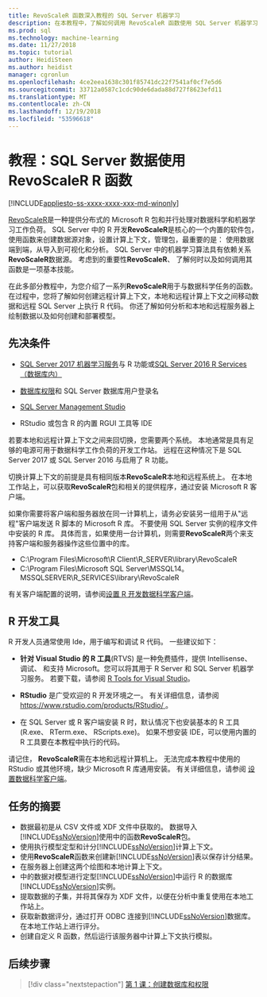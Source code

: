 ```yaml
---
title: RevoScaleR 函数深入教程的 SQL Server 机器学习
description: 在本教程中，了解如何调用 RevoScaleR 函数使用 SQL Server 机器学习 R 集成。
ms.prod: sql
ms.technology: machine-learning
ms.date: 11/27/2018
ms.topic: tutorial
author: HeidiSteen
ms.author: heidist
manager: cgronlun
ms.openlocfilehash: 4ce2eea1638c301f85741dc22f7541af0cf7e5d6
ms.sourcegitcommit: 33712a0587c1cdc90de6dada88d727f8623efd11
ms.translationtype: MT
ms.contentlocale: zh-CN
ms.lasthandoff: 12/19/2018
ms.locfileid: "53596618"
---
```

# <a name="tutorial-use-revoscaler-r-functions-with-sql-server-data"></a>教程：SQL Server 数据使用 RevoScaleR R 函数
[!INCLUDE[appliesto-ss-xxxx-xxxx-xxx-md-winonly](../../includes/appliesto-ss-xxxx-xxxx-xxx-md-winonly.md)]

[RevoScaleR](https://docs.microsoft.com/machine-learning-server/r-reference/revoscaler/revoscaler)是一种提供分布式的 Microsoft R 包和并行处理对数据科学和机器学习工作负荷。 SQL Server 中的 R 开发**RevoScaleR**是核心的一个内置的软件包，使用函数来创建数据源对象，设置计算上下文，管理包，最重要的是： 使用数据端到端，从导入到可视化和分析。 SQL Server 中的机器学习算法具有依赖关系**RevoScaleR**数据源。 考虑到的重要性**RevoScaleR**、 了解何时以及如何调用其函数是一项基本技能。 

在此多部分教程中，为您介绍了一系列**RevoScaleR**用于与数据科学任务的函数。 在过程中，您将了解如何创建远程计算上下文，本地和远程计算上下文之间移动数据和远程 SQL Server 上执行 R 代码。 你还了解如何分析和本地和远程服务器上绘制数据以及如何创建和部署模型。

## <a name="prerequisites"></a>先决条件

+ [SQL Server 2017 机器学习服务](../install/sql-machine-learning-services-windows-install.md)与 R 功能或[SQL Server 2016 R Services （数据库内）](../install/sql-r-services-windows-install.md)
  
+ [数据库权限](../security/user-permission.md)和 SQL Server 数据库用户登录名

+ [SQL Server Management Studio](https://docs.microsoft.com/sql/ssms/download-sql-server-management-studio-ssms)

+ RStudio 或包含 R 的内置 RGUI 工具等 IDE

若要本地和远程计算上下文之间来回切换，您需要两个系统。 本地通常是具有足够的电源可用于数据科学工作负荷的开发工作站。 远程在这种情况下是 SQL Server 2017 或 SQL Server 2016 与启用了 R 功能。 

切换计算上下文的前提是具有相同版本**RevoScaleR**本地和远程系统上。 在本地工作站上，可以获取**RevoScaleR**包和相关的提供程序，通过安装 Microsoft R 客户端。

如果你需要将客户端和服务器放在同一计算机上，请务必安装另一组用于从"远程"客户端发送 R 脚本的 Microsoft R 库。 不要使用 SQL Server 实例的程序文件中安装的 R 库。 具体而言，如果使用一台计算机，则需要**RevoScaleR**两个来支持客户端和服务器操作这些位置中的库。

+ C:\Program Files\Microsoft\R Client\R_SERVER\library\RevoScaleR 
+ C:\Program Files\Microsoft SQL Server\MSSQL14。MSSQLSERVER\R_SERVICES\library\RevoScaleR

有关客户端配置的说明，请参阅[设置 R 开发数据科学客户端](../r/set-up-a-data-science-client.md)。


## <a name="r-development-tools"></a>R 开发工具

R 开发人员通常使用 Ide，用于编写和调试 R 代码。 一些建议如下：

- **针对 Visual Studio 的 R 工具**(RTVS) 是一种免费插件，提供 Intellisense、 调试、 和支持 Microsoft。您可以将其用于 R Server 和 SQL Server 机器学习服务。 若要下载，请参阅 [R Tools for Visual Studio](https://www.visualstudio.com/vs/rtvs/)。

- **RStudio** 是广受欢迎的 R 开发环境之一。 有关详细信息，请参阅[ https://www.rstudio.com/products/RStudio/ ](https://www.rstudio.com/products/RStudio/)。

- 在 SQL Server 或 R 客户端安装 R 时，默认情况下也安装基本的 R 工具 (R.exe、 RTerm.exe、 RScripts.exe)。 如果不想安装 IDE，可以使用内置的 R 工具要在本教程中执行的代码。

请记住， **RevoScaleR**需在本地和远程计算机上。 无法完成本教程中使用的 RStudio 或其他环境，缺少 Microsoft R 库通用安装。 有关详细信息，请参阅 [设置数据科学客户端](../r/set-up-a-data-science-client.md)。

## <a name="summary-of-tasks"></a>任务的摘要

+ 数据最初是从 CSV 文件或 XDF 文件中获取的。 数据导入[!INCLUDE[ssNoVersion](../../includes/ssnoversion-md.md)]使用中的函数**RevoScaleR**包。
+ 使用执行模型定型和计分[!INCLUDE[ssNoVersion](../../includes/ssnoversion-md.md)]计算上下文。 
+ 使用**RevoScaleR**函数来创建新[!INCLUDE[ssNoVersion](../../includes/ssnoversion-md.md)]表以保存计分结果。
+ 在服务器上创建这两个绘图和本地计算上下文。
+ 中的数据对模型进行定型[!INCLUDE[ssNoVersion](../../includes/ssnoversion-md.md)]中运行 R 的数据库[!INCLUDE[ssNoVersion](../../includes/ssnoversion-md.md)]实例。
+ 提取数据的子集，并将其保存为 XDF 文件，以便在分析中重复使用在本地工作站上。
+ 获取新数据评分，通过打开 ODBC 连接到[!INCLUDE[ssNoVersion](../../includes/ssnoversion-md.md)]数据库。 在本地工作站上进行评分。
+ 创建自定义 R 函数，然后运行该服务器中计算上下文执行模拟。

## <a name="next-steps"></a>后续步骤

> [!div class="nextstepaction"]
> [第 1 课：创建数据库和权限](deepdive-work-with-sql-server-data-using-r.md)